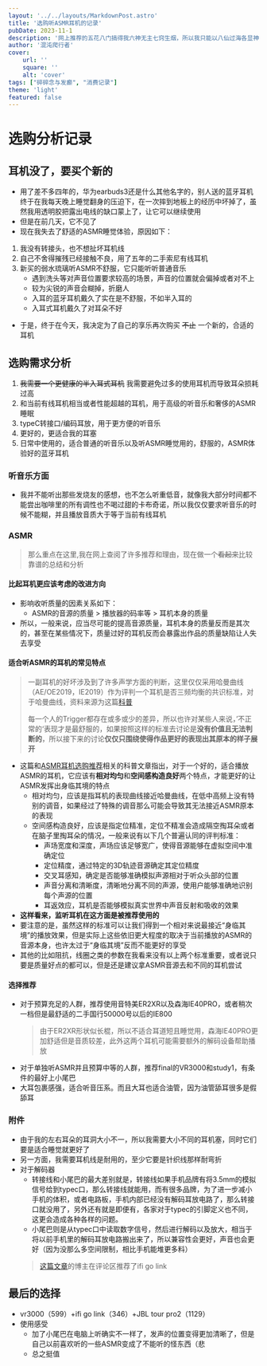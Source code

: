 ```yaml
---
layout: '../../layouts/MarkdownPost.astro'
title: '选购听ASMR耳机的记录'
pubDate: 2023-11-1
description: '网上推荐的五花八门搞得我六神无主七窍生烟，所以我只能以八仙过海各显神通之势总结分析一下了'
author: '混沌爬行者'
cover:
    url: ''
    square: ''
    alt: 'cover'
tags: ["碎碎念与发癫", "消费记录"]
theme: 'light'
featured: false
---
```


# 选购分析记录
## 耳机没了，要买个新的
- 用了差不多四年的，华为earbuds3还是什么其他名字的，别人送的蓝牙耳机终于在我每天晚上睡觉翻身的压迫下，在一次摔到地板上的经历中坏掉了，虽然我用透明胶把露出电线的缺口蒙上了，让它可以继续使用
- 但是在前几天，它不见了
-  现在我失去了舒适的ASMR睡觉体验，原因如下：
1.  我没有转接头，也不想扯坏耳机线
2.  自己不舍得摧残已经接触不良，用了五年的二手索尼有线耳机
3.  新买的弱水琉璃听ASMR不舒服，它只能听听普通音乐
    - 遇到洗头等对声音位置要求较高的场景，声音的位置就会偏掉或者对不上
    - 较为尖锐的声音会糊掉，折磨人
    - 入耳的蓝牙耳机戴久了实在是不舒服，不如半入耳的
    - 入耳式耳机戴久了对耳朵不好
- 于是，终于在今天，我决定为了自己的享乐再次购买 ~~不止~~ 一个新的，合适的耳机
## 选购需求分析
1. ~~我需要一个更健康的半入耳式耳机~~  我需要避免过多的使用耳机而导致耳朵损耗过高
2. 和当前有线耳机相当或者性能超越的耳机，用于高级的听音乐和奢侈的ASMR睡眠
3. typeC转接口/编码耳放，用于更方便的听音乐
4. 更好的，更适合我的耳塞
5. 日常中使用的，适合普通的听音乐以及听ASMR睡觉用的，舒服的，ASMR体验好的蓝牙耳机
### 听音乐方面
- 我并不能听出那些发烧友的感想，也不怎么听重低音，就像我大部分时间都不能尝出咖啡里的所有调性也不喝过甜的卡布奇诺，所以我仅仅要求听音乐的时候不能糊，并且播放音质大于等于当前有线耳机
### ASMR
> 那么重点在这里,我在网上查阅了许多推荐和理由，现在做一个~~看起来~~比较靠谱的总结和分析
#### 比起耳机更应该考虑的改进方向
- 影响收听质量的因素关系如下：
  - ASMR的音源的质量 > 播放器的码率等 > 耳机本身的质量
- 所以，一般来说，应当尽可能的提高音源质量，耳机本身的质量反而是其次的，甚至在某些情况下，质量过好的耳机反而会暴露出作品的质量缺陷让人失去享受
#### 适合听ASMR的耳机的常见特点
> 一副耳机的好坏涉及到了许多声学方面的判断，这里仅仅采用哈曼曲线（AE/OE2019，IE2019）作为评判一个耳机是否三频均衡的共识标准，对于哈曼曲线，资料来源为这篇[科普](https://zhuanlan.zhihu.com/p/355842375)
> 
> 每一个人的Trigger都存在或多或少的差异，所以也许对某些人来说，’不正常的‘表现才是最舒服的，如果按照这样的标准去讨论是**没有价值且无法判断的**，所以接下来的讨论**仅仅只围绕使得作品更好的表现出其原本的样子展开**
- 这篇和[ASMR耳机选购推荐](https://www.zhihu.com/question/49094508/answer/1210040324)相关的科普文章指出，对于一个好的，适合播放ASMR的耳机，它应该有**相对均匀**和**空间感构造良好**两个特点，才能更好的让ASMR发挥出身临其境的特点
  - 相对均匀，应该是指耳机的表现曲线接近哈曼曲线，在低中高频上没有特别的调音，如果经过了特殊的调音那么可能会导致其无法接近ASMR原本的表现
  - 空间感构造良好，应该是指定位精准，定位不精准会造成隔空掏耳朵或者在脑子里掏耳朵的情况，一般来说有以下几个普遍认同的评判标准：
    - 声场宽度和深度，声场应该足够宽广，使得音源能够在虚拟空间中准确定位
    - 定位精度，通过特定的3D轨迹音源确定其定位精度
    - 交叉耳感知，确定是否能够准确模拟声源相对于听众头部的位置
    - 声音分离和清晰度，清晰地分离不同的声源，使用户能够准确地识别每个声源的位置
    - 耳返效应，耳机是否能够模拟真实世界中声音反射和吸收的效果
- **这样看来，监听耳机在这方面是被推荐使用的**
- 要注意的是，虽然这样的标准可以让我们得到一个相对来说最接近“身临其境”的播放效果，但是实际上这些依旧更大程度的取决于当前播放的ASMR的音源本身，也许太过于“身临其境”反而不能更好的享受
- 其他的比如阻抗，线圈之类的参数在我看来没有以上两个标准重要，或者说只要是质量好点的都可以，但是还是建议拿ASMR音源去和不同的耳机尝试
#### 选择推荐
  - 对于预算充足的人群，推荐使用音特美ER2XR以及森海IE40PRO，或者稍次一档但是最舒适的二手国行50000号以后的IE800
      > 由于ER2XR形状似长棍，所以不适合耳道短且睡觉用，森海IE40PRO更加舒适但是音质较差，此外这两个耳机可能需要额外的解码设备帮助播放
  - 对于单独听ASMR并且预算中等的人群，推荐final的VR3000和study1，有条件的最好上小尾巴
  - 大耳包裹感强，适合听音压系。而且大耳也适合油管，因为油管舔耳很多是假舔耳
### 附件
- 由于我的左右耳朵的耳洞大小不一，所以我需要大小不同的耳机塞，同时它们要是适合睡觉就更好了
- 另一方面，我需要耳机线是耐用的，至少它要是针织线那样耐弯折
- 对于解码器
  - 转接线和小尾巴的最大差别就是，转接线如果手机品牌有将3.5mm的模拟信号给到typec口，那么转接线就能用，而有很多品牌，为了进一步减小手机的体积，或者电路板，手机内部已经没有解码耳放电路了，那么转接口就没用了，另外还有就是即便有，各家对于typec的引脚定义也不同，这更会造成各种各样的问题。
  - 小尾巴则是从typec口中读取数字信号，然后进行解码以及放大，相当于将以前手机里的解码耳放电路搬出来了，所以兼容性会更好，声音也会更好（因为没那么多空间限制，相比手机能堆更多料）
  > [这篇文章](https://www.zhihu.com/question/49094508/answer/1210040324)的博主在评论区推荐了ifi go link


## 最后的选择
- vr3000（599）+ifi go link（346）+JBL tour pro2（1129）
- 使用感受
  - 加了小尾巴在电脑上听确实不一样了，发声的位置变得更加清晰了，但是自己以前喜欢听的一些ASMR变成了不能听的怪东西（悲
  - 总之挺值